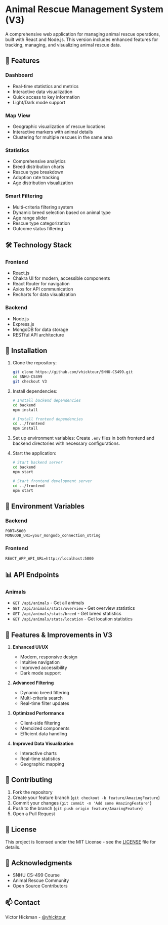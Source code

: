 # Animal Rescue Management System (V3)

A comprehensive web application for managing animal rescue operations, built with React and Node.js. This version includes enhanced features for tracking, managing, and visualizing animal rescue data.

## 🚀 Features

### Dashboard
- Real-time statistics and metrics
- Interactive data visualization
- Quick access to key information
- Light/Dark mode support

### Map View
- Geographic visualization of rescue locations
- Interactive markers with animal details
- Clustering for multiple rescues in the same area

### Statistics
- Comprehensive analytics
- Breed distribution charts
- Rescue type breakdown
- Adoption rate tracking
- Age distribution visualization

### Smart Filtering
- Multi-criteria filtering system
- Dynamic breed selection based on animal type
- Age range slider
- Rescue type categorization
- Outcome status filtering

## 🛠 Technology Stack

### Frontend
- React.js
- Chakra UI for modern, accessible components
- React Router for navigation
- Axios for API communication
- Recharts for data visualization

### Backend
- Node.js
- Express.js
- MongoDB for data storage
- RESTful API architecture

## 🔧 Installation

1. Clone the repository:
   ```bash
   git clone https://github.com/vhicktour/SNHU-CS499.git
   cd SNHU-CS499
   git checkout V3
   ```

2. Install dependencies:
   ```bash
   # Install backend dependencies
   cd backend
   npm install

   # Install frontend dependencies
   cd ../frontend
   npm install
   ```

3. Set up environment variables:
   Create `.env` files in both frontend and backend directories with necessary configurations.

4. Start the application:
   ```bash
   # Start backend server
   cd backend
   npm start

   # Start frontend development server
   cd ../frontend
   npm start
   ```

## 🔑 Environment Variables

### Backend
```env
PORT=5000
MONGODB_URI=your_mongodb_connection_string
```

### Frontend
```env
REACT_APP_API_URL=http://localhost:5000
```

## 📊 API Endpoints

### Animals
- `GET /api/animals` - Get all animals
- `GET /api/animals/stats/overview` - Get overview statistics
- `GET /api/animals/stats/breed` - Get breed statistics
- `GET /api/animals/stats/location` - Get location statistics

## 🎨 Features & Improvements in V3

1. **Enhanced UI/UX**
   - Modern, responsive design
   - Intuitive navigation
   - Improved accessibility
   - Dark mode support

2. **Advanced Filtering**
   - Dynamic breed filtering
   - Multi-criteria search
   - Real-time filter updates

3. **Optimized Performance**
   - Client-side filtering
   - Memoized components
   - Efficient data handling

4. **Improved Data Visualization**
   - Interactive charts
   - Real-time statistics
   - Geographic mapping

## 🤝 Contributing

1. Fork the repository
2. Create your feature branch (`git checkout -b feature/AmazingFeature`)
3. Commit your changes (`git commit -m 'Add some AmazingFeature'`)
4. Push to the branch (`git push origin feature/AmazingFeature`)
5. Open a Pull Request

## 📝 License

This project is licensed under the MIT License - see the [LICENSE](LICENSE) file for details.

## 🙏 Acknowledgments

- SNHU CS-499 Course
- Animal Rescue Community
- Open Source Contributors

## 📫 Contact

Victor Hickman - [@vhicktour](https://github.com/vhicktour)
